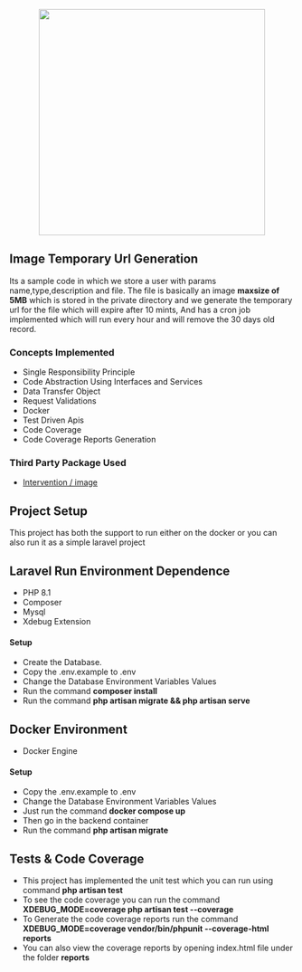 <p align="center"><a href="https://laravel.com" target="_blank"><img src="https://raw.githubusercontent.com/laravel/art/master/logo-lockup/5%20SVG/2%20CMYK/1%20Full%20Color/laravel-logolockup-cmyk-red.svg" width="400"></a></p>

## Image Temporary Url Generation
Its a sample code in which we store a user with  params name,type,description and file. The file is basically an
image **maxsize of 5MB**   which is stored in the private directory and we generate the temporary url for the file which
will  expire after 10 mints, And has a cron job implemented which will run every hour and will remove the 30 days old record.

###  Concepts Implemented
- Single Responsibility Principle
- Code Abstraction Using Interfaces and Services
- Data Transfer Object
- Request Validations
- Docker
- Test Driven Apis
- Code Coverage
- Code Coverage Reports Generation
 
###  Third Party Package Used

- [Intervention / image](https://github.com/Intervention/image)

## Project Setup
This project has both the support to run either on the docker or you can also run it as a simple laravel project

## Laravel Run Environment Dependence

- PHP 8.1
- Composer
- Mysql
- Xdebug Extension

#### Setup 
- Create the Database.
- Copy the .env.example to .env
- Change the Database Environment Variables Values
- Run the command **composer install**
- Run the command **php artisan migrate && php artisan serve**


## Docker Environment
- Docker Engine

#### Setup
- Copy the .env.example to .env
- Change the Database Environment Variables Values
- Just run the command **docker compose up**
- Then go in the backend container 
- Run the command **php artisan migrate** 

## Tests & Code Coverage
- This project has implemented the unit test which you can run using command **php artisan test**
- To see the code coverage you can run the command **XDEBUG_MODE=coverage php artisan test --coverage**
- To Generate the code coverage reports run the command **XDEBUG_MODE=coverage vendor/bin/phpunit --coverage-html reports**
- You can also view the coverage reports by opening index.html file under the folder **reports**


<br/><br/><br/>